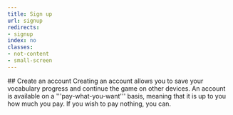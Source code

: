 ```yaml
---
title: Sign up
url: signup
redirects:
- signup
index: no
classes:
- not-content
- small-screen
---
```


<SignupSteps/>
## Create an account
Creating an account allows you to save your vocabulary progress and continue the game on other devices.
<span class="pwyw-on">An account is available on a '''pay-what-you-want''' basis, meaning that it is up to you how much you pay. If you wish to pay nothing, you can.</span>

<Login type="signup"/>
